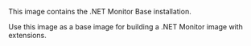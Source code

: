 This image contains the .NET Monitor Base installation.

Use this image as a base image for building a .NET Monitor image with extensions.
